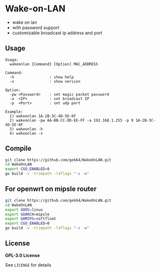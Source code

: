 # Wake-on-LAN
- wake on lan
- with password support
- customizable broadcast ip address and port

## Usage
```
Usage:
  wakeonlan {Command} [Option] MAC_ADDRESS

Command:
  -h                : show help
  -v                : show version                                           
                                                                             
Option:                                                                      
  -pw <Password>    : set magic packet password                              
  -a  <IP>          : set broadcast IP                                       
  -p  <Port>        : set udp port                                           
                                                                             
Example:                                                                     
  1) wakeonlan 1A-2B-3C-4D-5E-6F                                             
  2) wakeonlan -pw AA-BB-CC-DD-EE-FF -a 192.168.1.255 -p 9 1A-2B-3C-4D-5E-6F
  3) wakeonlan -h                                                            
  4) wakeonlan -v 
```

## Compile

```sh
git clone https://github.com/gek64/WakeOnLAN.git
cd WakeOnLAN
export CGO_ENABLED=0
go build -v -trimpath -ldflags "-s -w"
```

## For openwrt on mipsle router

```sh
git clone https://github.com/gek64/WakeOnLAN.git
cd WakeOnLAN
export GOOS=linux
export GOARCH=mipsle
export GOMIPS=softfloat
export CGO_ENABLED=0
go build -v -trimpath -ldflags "-s -w"
```

## License

**GPL-3.0 License**

See `LICENSE` for details

